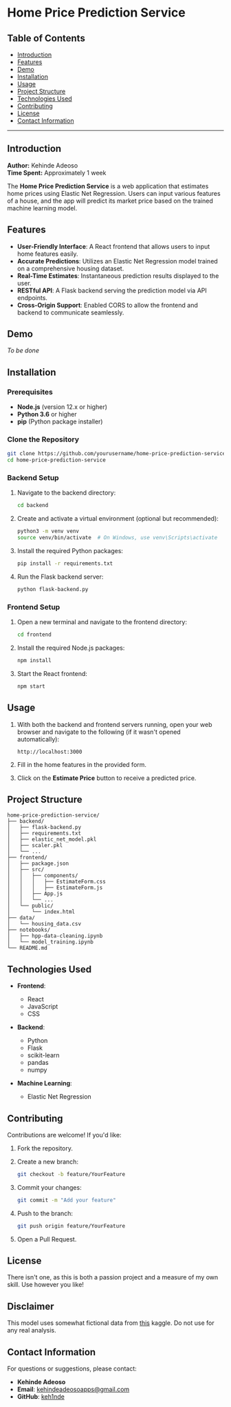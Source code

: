 
# **Home Price Prediction Service**

## **Table of Contents**

- [Introduction](#introduction)
- [Features](#features)
- [Demo](#demo)
- [Installation](#installation)
- [Usage](#usage)
- [Project Structure](#project-structure)
- [Technologies Used](#technologies-used)
- [Contributing](#contributing)
- [License](#license)
- [Contact Information](#contact-information)

---

## **Introduction**

**Author:** Kehinde Adeoso  
**Time Spent:** Approximately 1 week

The **Home Price Prediction Service** is a web application that estimates home prices using Elastic Net Regression. Users can input various features of a house, and the app will predict its market price based on the trained machine learning model.

## **Features**

- **User-Friendly Interface**: A React frontend that allows users to input home features easily.
- **Accurate Predictions**: Utilizes an Elastic Net Regression model trained on a comprehensive housing dataset.
- **Real-Time Estimates**: Instantaneous prediction results displayed to the user.
- **RESTful API**: A Flask backend serving the prediction model via API endpoints.
- **Cross-Origin Support**: Enabled CORS to allow the frontend and backend to communicate seamlessly.

## **Demo**

*To be done*

## **Installation**

### **Prerequisites**

- **Node.js** (version 12.x or higher)
- **Python 3.6** or higher
- **pip** (Python package installer)

### **Clone the Repository**

```bash
git clone https://github.com/yourusername/home-price-prediction-service.git
cd home-price-prediction-service
```

### **Backend Setup**

1. Navigate to the backend directory:

    ```bash
    cd backend
    ```

2. Create and activate a virtual environment (optional but recommended):

    ```bash
    python3 -m venv venv
    source venv/bin/activate  # On Windows, use venv\Scripts\activate
    ```

3. Install the required Python packages:

    ```bash
    pip install -r requirements.txt
    ```

4. Run the Flask backend server:

    ```bash
    python flask-backend.py
    ```

### **Frontend Setup**

1. Open a new terminal and navigate to the frontend directory:

    ```bash
    cd frontend
    ```

2. Install the required Node.js packages:

    ```bash
    npm install
    ```

3. Start the React frontend:

    ```bash
    npm start
    ```

## **Usage**

1. With both the backend and frontend servers running, 
open your web browser and navigate to the following (if it wasn't opened automatically):

    ```
    http://localhost:3000
    ```

2. Fill in the home features in the provided form.

3. Click on the **Estimate Price** button to receive a predicted price.

## **Project Structure**

```
home-price-prediction-service/
├── backend/
│   ├── flask-backend.py
│   ├── requirements.txt
│   ├── elastic_net_model.pkl
│   ├── scaler.pkl
│   └── ...
├── frontend/
│   ├── package.json
│   ├── src/
│   │   ├── components/
│   │   │   ├── EstimateForm.css
│   │   │   ├── EstimateForm.js
│   │   ├── App.js
│   │   └── ...
│   └── public/
│       └── index.html
├── data/
│   └── housing_data.csv
├── notebooks/
│   ├── hpp-data-cleaning.ipynb
│   └── model_training.ipynb
└── README.md
```

## **Technologies Used**

- **Frontend**:
  - React
  - JavaScript
  - CSS

- **Backend**:
  - Python
  - Flask
  - scikit-learn
  - pandas
  - numpy

- **Machine Learning**:
  - Elastic Net Regression

## **Contributing**

Contributions are welcome! If you'd like:

1. Fork the repository.
2. Create a new branch:

    ```bash
    git checkout -b feature/YourFeature
    ```

3. Commit your changes:

    ```bash
    git commit -m "Add your feature"
    ```

4. Push to the branch:

    ```bash
    git push origin feature/YourFeature
    ```

5. Open a Pull Request.

## **License**

There isn't one, as this is both a passion project and a 
measure of my own skill. Use however you like!

## Disclaimer

This model uses somewhat fictional data from
[this](https://www.kaggle.com/datasets/yasserh/housing-prices-dataset/code) kaggle.
Do not use for any real analysis.

## **Contact Information**

For questions or suggestions, please contact:

- **Kehinde Adeoso**
- **Email**: kehindeadeosoapps@gmail.com
- **GitHub**: [keh1nde](https://github.com/keh1nde)

